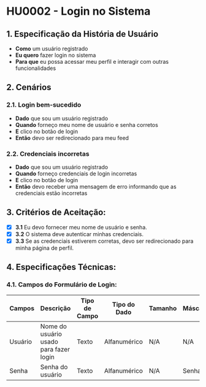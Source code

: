 # HU0002 - Login no Sistema

## 1. Especificação da História de Usuário

- **Como** um usuário registrado
- **Eu quero** fazer login no sistema
- **Para que** eu possa acessar meu perfil e interagir com outras funcionalidades

## 2. Cenários

### **2.1. Login bem-sucedido**

- **Dado** que sou um usuário registrado
- **Quando** forneço meu nome de usuário e senha corretos
- **E** clico no botão de login
- **Então** devo ser redirecionado para meu feed

### **2.2. Credenciais incorretas**

- **Dado** que sou um usuário registrado
- **Quando** forneço credenciais de login incorretas
- **E** clico no botão de login
- **Então** devo receber uma mensagem de erro informando que as credenciais estão incorretas

## 3. Critérios de Aceitação:

- [x] **3.1** Eu devo fornecer meu nome de usuário e senha.
- [x] **3.2** O sistema deve autenticar minhas credenciais.
- [x] **3.3** Se as credenciais estiverem corretas, devo ser redirecionado para minha página de perfil.

## 4. Especificações Técnicas:

### 4.1. Campos do Formulário de Login:

| Campos  | Descrição                              | Tipo de Campo | Tipo do Dado | Tamanho | Máscara | Editável | Obrigatório | Regras |
| ------- | -------------------------------------- | ------------- | ------------ | ------- | ------- | -------- | ----------- | ------ |
| Usuário | Nome do usuário usado para fazer login | Texto         | Alfanumérico | N/A     | N/A     | S        | S           | N/A    |
| Senha   | Senha do usuário                       | Texto         | Alfanumérico | N/A     | Senha   | S        | S           | N/A    |
